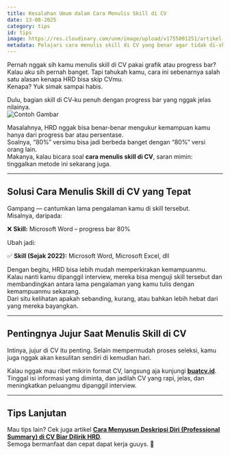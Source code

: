 ```yaml
---
title: Kesalahan Umum dalam Cara Menulis Skill di CV
date: 13-08-2025
category: tips
id: tips
image: https://res.cloudinary.com/unm/image/upload/v1755091251/artikel-buat-cv/Mask_group_2_pb2zni.png
metadata: Pelajari cara menulis skill di CV yang benar agar tidak di-skip HRD. Hindari progress bar dan tampilkan lama pengalaman supaya CV lebih jelas dan ATS friendly.
---
```


Pernah nggak sih kamu menulis skill di CV pakai grafik atau progress bar?  
Kalau aku sih pernah banget. Tapi tahukah kamu, cara ini sebenarnya salah satu alasan kenapa HRD bisa skip CVmu.  
Kenapa? Yuk simak sampai habis.

Dulu, bagian skill di CV-ku penuh dengan progress bar yang nggak jelas nilainya.  
![Contoh Gambar](https://res.cloudinary.com/unm/image/upload/v1755089772/artikel-buat-cv/hjhkl_oyzyu0.png)

Masalahnya, HRD nggak bisa benar-benar mengukur kemampuan kamu hanya dari progress bar atau persentase.  
Soalnya, “80%” versimu bisa jadi berbeda banget dengan “80%” versi orang lain.  
Makanya, kalau bicara soal **cara menulis skill di CV**, saran mimin: tinggalkan metode ini sekarang juga.

---

## Solusi Cara Menulis Skill di CV yang Tepat

Gampang — cantumkan lama pengalaman kamu di skill tersebut.  
Misalnya, daripada:

❌ **Skill:** Microsoft Word – progress bar 80%

Ubah jadi:

✅ **Skill (Sejak 2022):** Microsoft Word, Microsoft Excel, dll

Dengan begitu, HRD bisa lebih mudah memperkirakan kemampuanmu.  
Kalau nanti kamu dipanggil interview, mereka bisa menguji skill tersebut dan membandingkan antara lama pengalaman yang kamu tulis dengan kemampuanmu sekarang.  
Dari situ kelihatan apakah sebanding, kurang, atau bahkan lebih hebat dari yang mereka bayangkan.

---

## Pentingnya Jujur Saat Menulis Skill di CV

Intinya, jujur di CV itu penting. Selain mempermudah proses seleksi, kamu juga nggak akan kesulitan sendiri di kemudian hari.

Kalau nggak mau ribet mikirin format CV, langsung aja kunjungi **[buatcv.id](https://buatcv.id)**.  
Tinggal isi informasi yang diminta, dan jadilah CV yang rapi, jelas, dan meningkatkan peluangmu dipanggil interview.

---

## Tips Lanjutan

Mau tips lain? Cek juga artikel **[Cara Menyusun Deskripsi Diri (Professional Summary) di CV Biar Dilirik HRD](https://buatcv.id/cara-menyusun-deskripsi-diri)**.  
Semoga bermanfaat dan cepat dapat kerja guuys. 🚀

